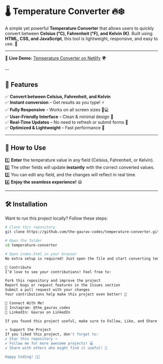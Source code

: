 # 🌡️ Temperature Converter 🔥❄️  

A simple yet powerful **Temperature Converter** that allows users to quickly convert between **Celsius (°C), Fahrenheit (°F), and Kelvin (K)**. Built using **HTML, CSS, and JavaScript**, this tool is lightweight, responsive, and easy to use. 🚀  

---

🔗 **Live Demo:** [Temperature Converter on Netlify](https://temperature-convertor-gaurav.netlify.app/) 🌍  

--

## 📌 Features  

✅ **Convert between Celsius, Fahrenheit, and Kelvin**  
✅ **Instant conversion** – Get results as you type! ⚡  
✅ **Fully Responsive** – Works on all screen sizes 📱💻  
✅ **User-Friendly Interface** – Clean & minimal design 🎨  
✅ **Real-Time Updates** – No need to refresh or submit forms 🔄  
✅ **Optimized & Lightweight** – Fast performance 🚀  

---

## 🎯 How to Use  

1️⃣ **Enter** the temperature value in any field (Celsius, Fahrenheit, or Kelvin).  
2️⃣ The other fields will update **instantly** with the correct converted values.  
3️⃣ You can edit any field, and the changes will reflect in real time.  
4️⃣ **Enjoy the seamless experience!** 😃  

---

## 🛠️ Installation  

Want to run this project locally? Follow these steps:  

```sh
# Clone this repository
git clone https://github.com/the-gaurav-codes/temperature-converter.git

# Open the folder
cd temperature-converter

# Open index.html in your browser
No extra setup is required! Just open the file and start converting temperatures. 🌍🔥

🤝 Contribute
I’d love to see your contributions! Feel free to:

Fork this repository and improve the project
Report bugs or request features in the Issues section
Submit a pull request with your changes
Your contributions help make this project even better! 🚀

📲 Connect With Me!
🔗 Instagram: @the_gaurav_codes
🔗 LinkedIn: Gaurav on LinkedIn

If you found this project useful, make sure to Follow, Like, and Share! ❤️🔥

⭐ Support the Project
If you liked this project, don't forget to:
✔️ Star this repository ⭐
✔️ Follow me for more awesome projects! 💻
✔️ Share with others who might find it useful! 🔄

Happy Coding! 🚀💡
